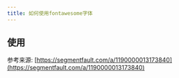 ```yaml
---
title: 如何使用fontawesome字体
---
```




## 使用

参考来源: [https://segmentfault.com/a/1190000013173840](https://segmentfault.com/a/1190000013173840)